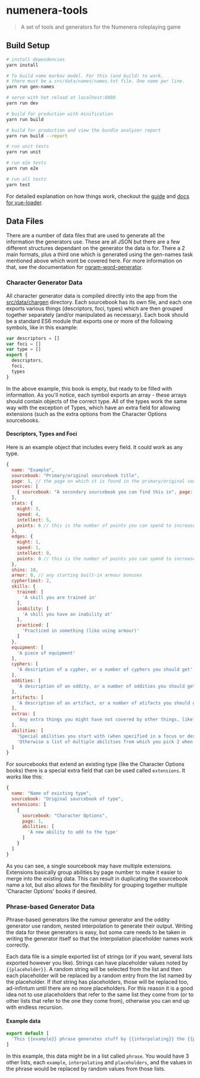 # numenera-tools

> A set of tools and generators for the Numenera roleplaying game

## Build Setup

``` bash
# install dependencies
yarn install

# To build name markov model. For this (and build) to work,
# there must be a src/data/names/names.txt file. One name per line.
yarn run gen-names

# serve with hot reload at localhost:8080
yarn run dev

# build for production with minification
yarn run build

# build for production and view the bundle analyzer report
yarn run build --report

# run unit tests
yarn run unit

# run e2e tests
yarn run e2e

# run all tests
yarn test
```

For detailed explanation on how things work, checkout the [guide](http://vuejs-templates.github.io/webpack/) and [docs for vue-loader](http://vuejs.github.io/vue-loader).

## Data Files

There are a number of data files that are used to generate all the information the generators use. These are all JSON but there are a few different structures dependant on the generator the data is for. There a 2 main formats, plus a third one which is generated using the gen-names task mentioned above which wont be covered here. For more information on that, see the documentation for [ngram-word-generator][1].

### Character Generator Data

All character generator data is compiled directly into the app from the [src/data/chargen][2] directory. Each sourcebook has its own file, and each one exports various things (descriptors, foci, types) which are then grouped together separately (and/or manipulated as necessary). Each book should be a standard ES6 module that exports one or more of the following symbols, like in this example:

```javascript
var descriptors = []
var foci = []
var type = []
export {
  descriptors,
  foci,
  types
}
```

In the above example, this book is empty, but ready to be filled with information. As you'll notice, each symbol exports an array - these arrays should contain objects of the correct type. All of the types work the same way with the exception of Types, which have an extra field for allowing extensions (such as the extra options from the Character Options sourcebooks.

#### Descriptors, Types and Foci

Here is an example object that includes every field. It could work as any type.

```javascript
{
  name: "Example",
  sourcebook: "Primary/original sourcebook title",
  page: 1, // the page on which it is found in the primary/original sourcebook 
  sources: [
    { sourcebook: "A secondary sourcebook you can find this in", page: 2 }
  ],
  stats: {
    might: 3,
    speed: 4,
    intellect: 5,
    points: 6 // this is the number of points you can spend to increase your stats
  },
  edges: {
    might: 1,
    speed: 1,
    intellect: 0,
    points: 0 // this is the number of points you can spend to increase your edges
  },
  shins: 10,
  armor: 0, // any starting built-in armour bonuses
  cypherlimit: 2,
  skills: {
    trained: [
      'A skill you are trained in'
    ],
    inability: [
      'A skill you have an inability at'
    ],
    practiced: [
      'Practiced in something (like using armour)'
    ]
  },
  equipment: [
    'A piece of equipment'
  ],
  cyphers: [
    'A description of a cypher, or a number of cyphers you should get'
  ],
  oddities: [
    'A description of an oddity, or a number of oddities you should get'
  ],
  artifacts: [
    'A description of an artifact, or a number of atifacts you should get'
  ],
  extras: [
    'Any extra things you might have not covered by other things, like a Contact, or a note you need to look up specifics from the sourcebook'
  ],
  abilities: [
    'Special abilities you start with (when specified in a focus or descriptor)',
    'Otherwise a list of multiple abilities from which you pick 2 when listed in a type.'
  ]
}
```

For sourcebooks that extend an existing type (like the Character Options books) there is a special extra field that can be used called `extensions`. It works like this:

```javascript
{
  name: "Name of existing type",
  sourcebook: "Original sourcebook of type",
  extensions: [
    {
      sourcebook: "Character Options",
      page: 1,
      abilities: [
        'A new ability to add to the type'
      ]
    }
  ]
}
```

As you can see, a single sourcebook may have multiple extensions. Extensions basically group abilities by page number to make it easier to merge into the existing data. This can result in duplicating the sourcebook name a lot, but also allows for the flexibility for grouping together multiple 'Character Options' books if desired.

### Phrase-based Generator Data

Phrase-based generators like the rumour generator and the oddity generator use random, nested interpolation to generate their output. Writing the data for these generators is easy, but some care needs to be taken in writing the generator itself so that the interpolation placeholder names work correctly. 

Each data file is a simple exported list of strings (or if you want, several lists exported however you like). Strings can have placeholder values noted by `{{placeholder}}`. A random string will be selected from the list and then each placeholder will be replaced by a random entry from the list named by the placeholder. If _that_ string has placeholders, those will be replaced too, ad-infintum until there are no more placeholders. For this reason it is a good idea not to use placeholders that refer to the same list they come from (or to other lists that refer to the one they come from), otherwise you can end up with endless recursion.

#### Example data

```javascript
export default [
  'This {{example}} phrase generates stuff by {{interpolating}} the {{placeholders}}'
]
```
In this example, this data might be in a list called `phrase`. You would have 3 other lists, each `example`, `interpolating` and `placeholders`, and the values in the phrase would be replaced by random values from those lists.


[1]:https://www.npmjs.com/package/ngram-word-generator
[2]:https://github.com/darkliquid/numenera-tools/tree/master/src/data/chargen
